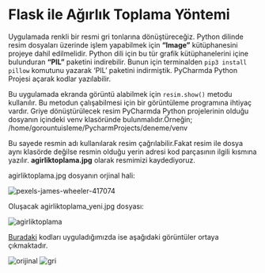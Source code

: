 # Flask ile Ağırlık Toplama Yöntemi

Uygulamada renkli bir resmi gri tonlarına dönüştüreceğiz. Python dilinde resim dosyaları üzerinde işlem yapabilmek için **“Image”** kütüphanesini projeye dahil edilmelidir. Python dili için bu tür grafik kütüphanelerini içine bulunduran **“PIL”** paketini indirebilir. Bunun için terminalden ```pip3 install pillow``` komutunu yazarak ‘PIL’ paketini indirmiştik. PyCharmda Python Projesi açarak  kodlar yazılabilir.

Bu uygulamada ekranda görüntü alabilmek için ```resim.show()``` metodu kullanılır. Bu metodun çalışabilmesi için bir görüntüleme programına ihtiyaç vardır.
Griye dönüştürülecek resim PyCharmda Python projelerinin olduğu dosyanın içindeki venv klasöründe bulunmalıdır.Örneğin;
/home/gorountuisleme/PycharmProjects/deneme/venv

Bu sayede resmin adı kullanılarak resim çağrılabilir.Fakat resim ile dosya aynı klasörde değilse resmin olduğu yerin adresi kod parçasının ilgili kısmına yazılır. **agirliktoplama.jpg** olarak resmimizi kaydediyoruz.

agirliktoplama.jpg dosyanın orjinal hali:

![pexels-james-wheeler-417074](https://user-images.githubusercontent.com/59111328/135749363-3be06750-ab4c-4ccb-91f2-73d9a2aba7f5.jpg)

Oluşacak agirliktoplama_yeni.jpg dosyası:

![agirliktoplama](https://user-images.githubusercontent.com/59111328/135749371-bba8afcc-0abc-4bc2-8e8c-12bede1803fe.jpg)

[Buradaki](https://github.com/rumeysaustun/Flask-ile-Goruntu-Isleme/blob/main/01-%20Ağırlık%20Toplama/Flask%20ile%20Ağırlık%20Toplama.py) kodları uyguladığımızda ise aşağıdaki görüntüler ortaya çıkmaktadır.

![orijinal](https://user-images.githubusercontent.com/59111328/135750717-6667a50e-58f3-49df-be1c-f5278f1c2f3f.PNG)
![gri](https://user-images.githubusercontent.com/59111328/135750719-b21ed629-fa2d-4e06-a836-04e42756d0f2.PNG)
